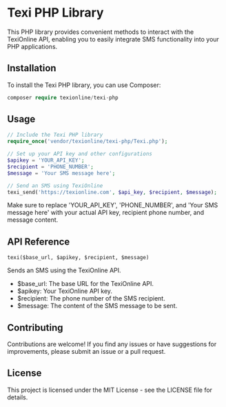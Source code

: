 # Texi PHP Library

This PHP library provides convenient methods to interact with the TexiOnline API, enabling you to easily integrate SMS functionality into your PHP applications.

## Installation

To install the Texi PHP library, you can use Composer:

```php
composer require texionline/texi-php
```

## Usage

```php
// Include the Texi PHP library
require_once('vendor/texionline/texi-php/Texi.php');

// Set up your API key and other configurations
$apikey = 'YOUR_API_KEY';
$recipient = 'PHONE_NUMBER';
$message = 'Your SMS message here';

// Send an SMS using TexiOnline
texi_send('https://texionline.com', $api_key, $recipient, $message);
```

Make sure to replace 'YOUR_API_KEY', 'PHONE_NUMBER', and 'Your SMS message here' with your actual API key, recipient phone number, and message content.

## API Reference

`texi($base_url, $apikey, $recipient, $message)`

Sends an SMS using the TexiOnline API.

* $base_url: The base URL for the TexiOnline API.
* $apikey: Your TexiOnline API key.
* $recipient: The phone number of the SMS recipient.
* $message: The content of the SMS message to be sent.

## Contributing

Contributions are welcome! If you find any issues or have suggestions for improvements, please submit an issue or a pull request.

## License

This project is licensed under the MIT License - see the LICENSE file for details.
